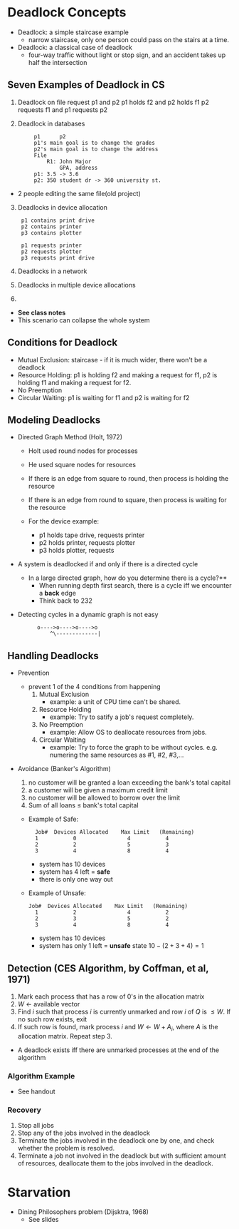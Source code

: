 # Deadlock Concepts
* Deadlock: a simple staircase example
    * narrow staircase, only one person could pass on the stairs at a time.
* Deadlock: a classical case of deadlock
    * four-way traffic without light or stop sign, and an accident takes up half the intersection

## Seven Examples of Deadlock in CS
1. Deadlock on file request
        p1 and p2
        p1 holds f2 and p2 holds f1
        p2 requests f1 and p1 requests p2

2. Deadlock in databases
        
            p1      p2
            p1's main goal is to change the grades
            p2's main goal is to change the address
            File
                R1: John Major
                    GPA, address
            p1: 3.5 -> 3.6
            p2: 350 student dr -> 360 university st.
* 2 people editing the same file(old project)
3. Deadlocks in device allocation
   
        p1 contains print drive
        p2 contains printer
        p3 contains plotter

        p1 requests printer
        p2 requests plotter
        p3 requests print drive

4. Deadlocks in a network
5. Deadlocks in multiple device allocations
6. 
* **See class notes**
* This scenario can collapse the whole system

## Conditions for Deadlock
* Mutual Exclusion: staircase - if it is much wider, there won't be a deadlock
* Resource Holding: p1 is holding f2 and making a request for f1, p2 is holding f1 and making a request for f2.
* No Preemption
* Circular Waiting: p1 is waiting for f1 and p2 is waiting for f2

## Modeling Deadlocks
* Directed Graph Method (Holt, 1972)
    * Holt used round nodes for processes
    * He used square nodes for resources
    * If there is an edge from square to round, then process is holding the resource
    * If there is an edge from round to square, then process is waiting for the resource

    * For the device example:
        - p1 holds tape drive, requests printer
        - p2 holds printer, requests plotter
        - p3 holds plotter, requests 
    
* A system is deadlocked if and only if there is a directed cycle
    - In a large directed graph, how do you determine there is a cycle?** 
        - When running depth first search, there is a cycle iff we encounter a **back** edge
        - Think back to 232
* Detecting cycles in a dynamic graph is not easy

            o---->o---->o---->o
                ^\-------------|
## Handling Deadlocks
* Prevention
    - prevent 1 of the 4 conditions from happening
        1. Mutual Exclusion 
            - example: a unit of CPU time can't be shared.
        2. Resource Holding
            - example: Try to satify a job's request completely. 
        3. No Preemption
            - example: Allow OS to deallocate resources from jobs.
        4. Circular Waiting
            - example: Try to force the graph to be without cycles. e.g. numering the same resources as #1, #2, #3,...

* Avoidance (Banker's Algorithm)
    1. no customer will be granted a loan exceeding the bank's total capital
    2. a customer will be given a maximum credit limit
    3. no customer will be allowed to borrow over the limit
    4. Sum of all loans $\leq$ bank's total capital
    * Example of Safe:

            Job#  Devices Allocated    Max Limit   (Remaining)
            1           0                4           4
            2           2                5           3
            3           4                8           4

        - system has 10 devices      
        - system has 4 left = **safe**
        - there is only one way out
        
    * Example of Unsafe:

          Job#  Devices Allocated    Max Limit   (Remaining)
            1           2                4           2
            2           3                5           2
            3           4                8           4
        - system has 10 devices
        - system has only 1 left = **unsafe** state $10-(2+3+4) = 1$

## Detection (CES Algorithm, by Coffman, et al, 1971)
1. Mark each process that has a row of 0's in the allocation matrix
2. $W$ <- available vector
3. Find $i$ such that process $i$ is currently unmarked and row $i$ of $Q$ is $\leq W$. If no such row exists, exit
4. If such row is found, mark process $i$ and $W \leftarrow W+ A_i$, where $A$ is the allocation matrix. Repeat step 3.
* A deadlock exists iff there are unmarked processes at the end of the algorithm
### Algorithm Example
* See handout


### Recovery
1. Stop all jobs
2. Stop any of the jobs involved in the deadlock
3. Terminate the jobs involved in the deadlock one by one, and check whether the problem is resolved.
4. Terminate a job not involved in the deadlock but with sufficient amount of resources, deallocate them to the jobs involved in the deadlock.

# Starvation
* Dining Philosophers problem (Dijsktra, 1968)
    * See slides